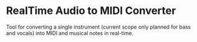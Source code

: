 # RealTime Audio to MIDI Converter #

Tool for converting a single instrument (current scope only planned for bass and vocals) into MIDI and musical notes in real-time.
